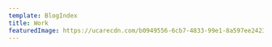```yaml
---
template: BlogIndex
title: Work
featuredImage: https://ucarecdn.com/b0949556-6cb7-4833-99e1-8a597ee24238/
---
```

